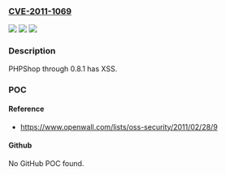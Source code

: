 ### [CVE-2011-1069](https://cve.mitre.org/cgi-bin/cvename.cgi?name=CVE-2011-1069)
![](https://img.shields.io/static/v1?label=Product&message=PHPShop&color=blue)
![](https://img.shields.io/static/v1?label=Version&message=n%2Fa&color=blue)
![](https://img.shields.io/static/v1?label=Vulnerability&message=Cross-Site%20Scripting&color=brighgreen)

### Description

PHPShop through 0.8.1 has XSS.

### POC

#### Reference
- https://www.openwall.com/lists/oss-security/2011/02/28/9

#### Github
No GitHub POC found.

